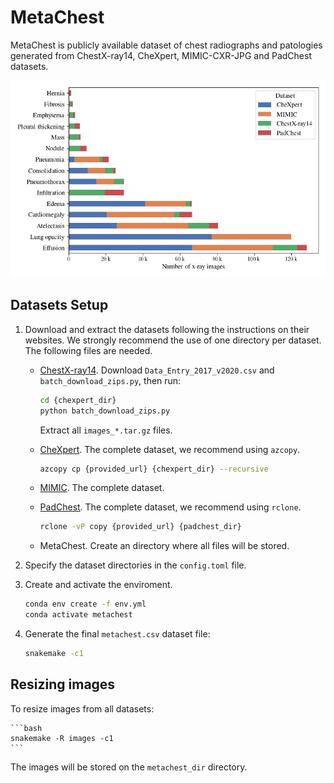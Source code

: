 # MetaChest

MetaChest is publicly available dataset of chest radiographs and patologies generated from ChestX-ray14, CheXpert, MIMIC-CXR-JPG and PadChest datasets.

![Metachest distribution](metachest.jpg)

## Datasets Setup

1. Download and extract the datasets following the instructions on their websites. We strongly recommend the use of one directory per dataset. The following files are needed.

    * [ChestX-ray14](https://nihcc.app.box.com/v/ChestXray-NIHCC/folder/36938765345). Download `Data_Entry_2017_v2020.csv` and `batch_download_zips.py`, then run:
        ```bash
        cd {chexpert_dir}
        python batch_download_zips.py
        ```
        Extract all `images_*.tar.gz` files.

    * [CheXpert](https://stanfordmlgroup.github.io/competitions/chexpert/). The complete dataset, we recommend using `azcopy`.
        ```bash
        azcopy cp {provided_url} {chexpert_dir} --recursive
        ```

    * [MIMIC](https://physionet.org/content/mimic-cxr-jpg/2.0.0/). The complete dataset.

    * [PadChest](https://bimcv.cipf.es/bimcv-projects/padchest/). The complete dataset, we recommend using `rclone`.
        ```bash
        rclone -vP copy {provided_url} {padchest_dir}
        ```

    * MetaChest. Create an directory where all files will be stored.

2. Specify the dataset directories in the `config.toml` file.

3. Create and activate the enviroment.
    ```bash
    conda env create -f env.yml
    conda activate metachest
    ```

4. Generate the final `metachest.csv` dataset file:
    ```bash
    snakemake -c1
    ```


## Resizing images

To resize images from all datasets:

    ```bash
    snakemake -R images -c1
    ```

The images will be stored on the `metachest_dir` directory.
